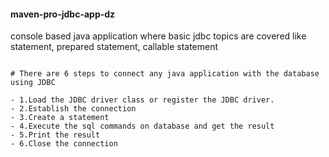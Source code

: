 #### maven-pro-jdbc-app-dz
console based java application where basic jdbc topics are covered like statement, prepared statement, callable statement


```

# There are 6 steps to connect any java application with the database using JDBC

- 1.Load the JDBC driver class or register the JDBC driver.
- 2.Establish the connection
- 3.Create a statement
- 4.Execute the sql commands on database and get the result
- 5.Print the result
- 6.Close the connection

```
